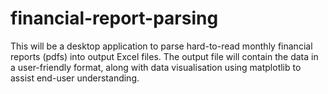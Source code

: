 # financial-report-parsing

This will be a desktop application to parse hard-to-read monthly financial reports (pdfs) into output Excel files. The output file will contain the data in a user-friendly format, along with data visualisation using matplotlib to assist end-user understanding.
